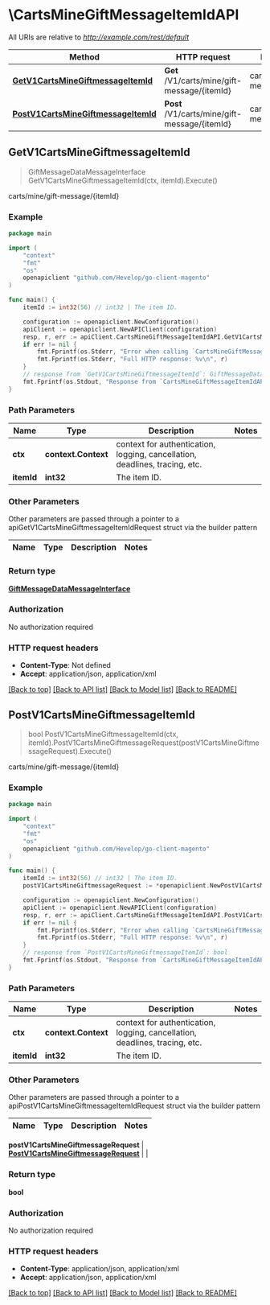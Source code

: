 # \CartsMineGiftMessageItemIdAPI

All URIs are relative to *http://example.com/rest/default*

Method | HTTP request | Description
------------- | ------------- | -------------
[**GetV1CartsMineGiftmessageItemId**](CartsMineGiftMessageItemIdAPI.md#GetV1CartsMineGiftmessageItemId) | **Get** /V1/carts/mine/gift-message/{itemId} | carts/mine/gift-message/{itemId}
[**PostV1CartsMineGiftmessageItemId**](CartsMineGiftMessageItemIdAPI.md#PostV1CartsMineGiftmessageItemId) | **Post** /V1/carts/mine/gift-message/{itemId} | carts/mine/gift-message/{itemId}



## GetV1CartsMineGiftmessageItemId

> GiftMessageDataMessageInterface GetV1CartsMineGiftmessageItemId(ctx, itemId).Execute()

carts/mine/gift-message/{itemId}



### Example

```go
package main

import (
	"context"
	"fmt"
	"os"
	openapiclient "github.com/Hevelop/go-client-magento"
)

func main() {
	itemId := int32(56) // int32 | The item ID.

	configuration := openapiclient.NewConfiguration()
	apiClient := openapiclient.NewAPIClient(configuration)
	resp, r, err := apiClient.CartsMineGiftMessageItemIdAPI.GetV1CartsMineGiftmessageItemId(context.Background(), itemId).Execute()
	if err != nil {
		fmt.Fprintf(os.Stderr, "Error when calling `CartsMineGiftMessageItemIdAPI.GetV1CartsMineGiftmessageItemId``: %v\n", err)
		fmt.Fprintf(os.Stderr, "Full HTTP response: %v\n", r)
	}
	// response from `GetV1CartsMineGiftmessageItemId`: GiftMessageDataMessageInterface
	fmt.Fprintf(os.Stdout, "Response from `CartsMineGiftMessageItemIdAPI.GetV1CartsMineGiftmessageItemId`: %v\n", resp)
}
```

### Path Parameters


Name | Type | Description  | Notes
------------- | ------------- | ------------- | -------------
**ctx** | **context.Context** | context for authentication, logging, cancellation, deadlines, tracing, etc.
**itemId** | **int32** | The item ID. | 

### Other Parameters

Other parameters are passed through a pointer to a apiGetV1CartsMineGiftmessageItemIdRequest struct via the builder pattern


Name | Type | Description  | Notes
------------- | ------------- | ------------- | -------------


### Return type

[**GiftMessageDataMessageInterface**](GiftMessageDataMessageInterface.md)

### Authorization

No authorization required

### HTTP request headers

- **Content-Type**: Not defined
- **Accept**: application/json, application/xml

[[Back to top]](#) [[Back to API list]](../README.md#documentation-for-api-endpoints)
[[Back to Model list]](../README.md#documentation-for-models)
[[Back to README]](../README.md)


## PostV1CartsMineGiftmessageItemId

> bool PostV1CartsMineGiftmessageItemId(ctx, itemId).PostV1CartsMineGiftmessageRequest(postV1CartsMineGiftmessageRequest).Execute()

carts/mine/gift-message/{itemId}



### Example

```go
package main

import (
	"context"
	"fmt"
	"os"
	openapiclient "github.com/Hevelop/go-client-magento"
)

func main() {
	itemId := int32(56) // int32 | The item ID.
	postV1CartsMineGiftmessageRequest := *openapiclient.NewPostV1CartsMineGiftmessageRequest(*openapiclient.NewGiftMessageDataMessageInterface("Sender_example", "Recipient_example", "Message_example")) // PostV1CartsMineGiftmessageRequest |  (optional)

	configuration := openapiclient.NewConfiguration()
	apiClient := openapiclient.NewAPIClient(configuration)
	resp, r, err := apiClient.CartsMineGiftMessageItemIdAPI.PostV1CartsMineGiftmessageItemId(context.Background(), itemId).PostV1CartsMineGiftmessageRequest(postV1CartsMineGiftmessageRequest).Execute()
	if err != nil {
		fmt.Fprintf(os.Stderr, "Error when calling `CartsMineGiftMessageItemIdAPI.PostV1CartsMineGiftmessageItemId``: %v\n", err)
		fmt.Fprintf(os.Stderr, "Full HTTP response: %v\n", r)
	}
	// response from `PostV1CartsMineGiftmessageItemId`: bool
	fmt.Fprintf(os.Stdout, "Response from `CartsMineGiftMessageItemIdAPI.PostV1CartsMineGiftmessageItemId`: %v\n", resp)
}
```

### Path Parameters


Name | Type | Description  | Notes
------------- | ------------- | ------------- | -------------
**ctx** | **context.Context** | context for authentication, logging, cancellation, deadlines, tracing, etc.
**itemId** | **int32** | The item ID. | 

### Other Parameters

Other parameters are passed through a pointer to a apiPostV1CartsMineGiftmessageItemIdRequest struct via the builder pattern


Name | Type | Description  | Notes
------------- | ------------- | ------------- | -------------

 **postV1CartsMineGiftmessageRequest** | [**PostV1CartsMineGiftmessageRequest**](PostV1CartsMineGiftmessageRequest.md) |  | 

### Return type

**bool**

### Authorization

No authorization required

### HTTP request headers

- **Content-Type**: application/json, application/xml
- **Accept**: application/json, application/xml

[[Back to top]](#) [[Back to API list]](../README.md#documentation-for-api-endpoints)
[[Back to Model list]](../README.md#documentation-for-models)
[[Back to README]](../README.md)

